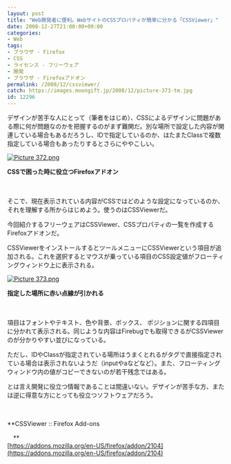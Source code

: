 ```yaml
---
layout: post
title: "Web開発者に便利。WebサイトのCSSプロパティが簡単に分かる「CSSViewer」"
date: 2008-12-27T21:00:00+09:00
categories:
- Web
tags: 
- ブラウザ - Firefox
- CSS
- ライセンス - フリーウェア
- 開発
- ブラウザ - Firefoxアドオン
permalink: /2008/12/cssviewer/
catch: https://images.moongift.jp/2008/12/picture-373-tm.jpg
id: 12296
---
```

デザインが苦手な人にとって（筆者をはじめ）、CSSによるデザインに問題がある際に何が問題なのかを把握するのがまず難関だ。別な場所で設定した内容が関連している場合もあるだろうし、IDで指定しているのか、はたまたClassで複数指定している場合もあったりするとさらにややこしい。

  

[![Picture 372.png](https://images.moongift.jp/2008/12/picture-372-tm.jpg)](https://images.moongift.jp/2008/12/picture-372.png)  
  
**CSSで困った時に役立つFirefoxアドオン**

  

　

  

そこで、現在表示されている内容がCSSではどのような設定になっているのか、それを理解する所からはじめよう。使うのはCSSViewerだ。

  

今回紹介するフリーウェアはCSSViewer、CSSプロパティの一覧を作成するFirefoxアドオンだ。

  
<!--more-->

CSSViewerをインストールするとツールメニューにCSSViewerという項目が追加される。これを選択するとマウスが乗っている項目のCSS設定値がフローティングウィンドウ上に表示される。

  

[![Picture 373.png](https://images.moongift.jp/2008/12/picture-373-tm.jpg)](https://images.moongift.jp/2008/12/picture-373.png)  
  
**指定した場所に赤い点線が引かれる**

  

　

  

項目はフォントやテキスト、色や背景、ボックス、 ポジションに関する四項目に分かれて表示される。同じような内容はFirebugでも取得できるがCSSViewerのが分かりやすい並びになっている。

  

ただし、IDやClassが指定されている場所はうまくとれるがタグで直接指定されている場合は表示されないようだ（inputやaなどなど）。また、フローティングウィンドウ内の値がコピーできないのが若干残念ではある。

  

とは言え開発に役立つ情報であることは間違いない。デザインが苦手な方、または逆に得意な方にとっても役立つソフトウェアだろう。

  

　

  

**CSSViewer :: Firefox Add-ons  
  
　**  
  [https://addons.mozilla.org/en-US/firefox/addon/2104](https://addons.mozilla.org/en-US/firefox/addon/2104)

  
